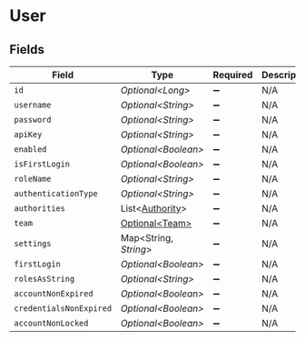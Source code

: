 # User


## Fields

| Field                                                    | Type                                                     | Required                                                 | Description                                              |
| -------------------------------------------------------- | -------------------------------------------------------- | -------------------------------------------------------- | -------------------------------------------------------- |
| `id`                                                     | *Optional\<Long>*                                        | :heavy_minus_sign:                                       | N/A                                                      |
| `username`                                               | *Optional\<String>*                                      | :heavy_minus_sign:                                       | N/A                                                      |
| `password`                                               | *Optional\<String>*                                      | :heavy_minus_sign:                                       | N/A                                                      |
| `apiKey`                                                 | *Optional\<String>*                                      | :heavy_minus_sign:                                       | N/A                                                      |
| `enabled`                                                | *Optional\<Boolean>*                                     | :heavy_minus_sign:                                       | N/A                                                      |
| `isFirstLogin`                                           | *Optional\<Boolean>*                                     | :heavy_minus_sign:                                       | N/A                                                      |
| `roleName`                                               | *Optional\<String>*                                      | :heavy_minus_sign:                                       | N/A                                                      |
| `authenticationType`                                     | *Optional\<String>*                                      | :heavy_minus_sign:                                       | N/A                                                      |
| `authorities`                                            | List\<[Authority](../../models/components/Authority.md)> | :heavy_minus_sign:                                       | N/A                                                      |
| `team`                                                   | [Optional\<Team>](../../models/components/Team.md)       | :heavy_minus_sign:                                       | N/A                                                      |
| `settings`                                               | Map\<String, *String*>                                   | :heavy_minus_sign:                                       | N/A                                                      |
| `firstLogin`                                             | *Optional\<Boolean>*                                     | :heavy_minus_sign:                                       | N/A                                                      |
| `rolesAsString`                                          | *Optional\<String>*                                      | :heavy_minus_sign:                                       | N/A                                                      |
| `accountNonExpired`                                      | *Optional\<Boolean>*                                     | :heavy_minus_sign:                                       | N/A                                                      |
| `credentialsNonExpired`                                  | *Optional\<Boolean>*                                     | :heavy_minus_sign:                                       | N/A                                                      |
| `accountNonLocked`                                       | *Optional\<Boolean>*                                     | :heavy_minus_sign:                                       | N/A                                                      |